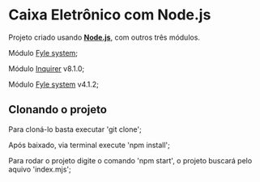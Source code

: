 # Caixa Eletrônico com Node.js

Projeto criado usando [__Node.js__](https://nodejs.org/en/docs/), com outros três módulos.

Módulo [Fyle system](https://nodejs.org/api/fs.html);

Módulo [Inquirer](https://www.npmjs.com/package/inquirer) v8.1.0;

Módulo [Fyle system](https://nodejs.org/api/fs.html) v4.1.2;

## Clonando o projeto

Para cloná-lo basta executar 'git clone';

Após baixado, via terminal execute 'npm install';

Para rodar o projeto digite o comando 'npm start', o projeto buscará pelo aquivo 'index.mjs';
